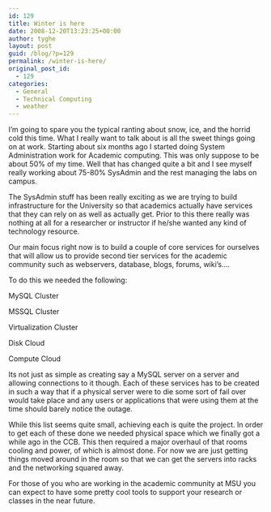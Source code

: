 ```yaml
---
id: 129
title: Winter is here
date: 2008-12-20T13:23:25+00:00
author: tyghe
layout: post
guid: /blog/?p=129
permalink: /winter-is-here/
original_post_id:
  - 129
categories:
  - General
  - Technical Computing
  - weather
---
```

I&#8217;m going to spare you the typical ranting about snow, ice, and the horrid cold this time. What I really want to talk about is all the sweet things going on at work. Starting about six months ago I started doing System Administration work for Academic computing. This was only suppose to be about 50% of my time. Well that has changed quite a bit and I see myself really working about 75-80% SysAdmin and the rest managing the labs on campus.

The SysAdmin stuff has been really exciting as we are trying to build infrastructure for the University so that academics actually have services that they can rely on as well as actually get. Prior to this there really was nothing at all for a researcher or instructor if he/she wanted any kind of technology resource.

Our main focus right now is to build a couple of core services for ourselves that will allow us to provide second tier services for the academic community such as webservers, database, blogs, forums, wiki&#8217;s&#8230;.

To do this we needed the following:

MySQL Cluster
  
MSSQL Cluster
  
Virtualization Cluster
  
Disk Cloud
  
Compute Cloud

Its not just as simple as creating say a MySQL server on a server and allowing connections to it though. Each of these services has to be created in such a way that if a physical server were to die some sort of fail over would take place and any users or applications that were using them at the time should barely notice the outage.

While this list seems quite small, achieving each is quite the project. In order to get each of these done we needed physical space which we finally got a while ago in the CCB. This then required a major overhaul of that rooms cooling and power, of which is almost done. For now we are just getting things moved around in the room so that we can get the servers into racks and the networking squared away.

For those of you who are working in the academic community at MSU you can expect to have some pretty cool tools to support your research or classes in the near future.
